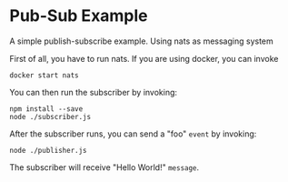 # Pub-Sub Example

A simple publish-subscribe example. Using nats as messaging system

First of all, you have to run nats. If you are using docker, you can invoke

```
docker start nats
```

You can then run the subscriber by invoking:

```
npm install --save
node ./subscriber.js
```

After the subscriber runs, you can send a "foo" `event` by invoking:

```
node ./publisher.js
```

The subscriber will receive "Hello World!" `message`.

